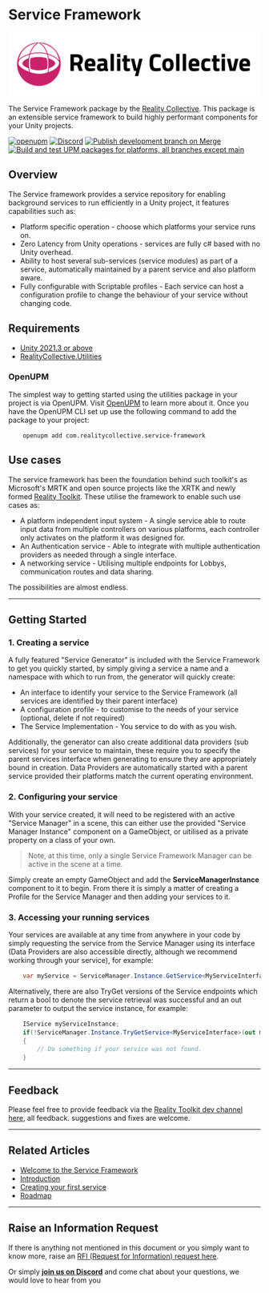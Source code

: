 # Service Framework

<picture>
  <source media="(prefers-color-scheme: dark)" srcset="https://raw.githubusercontent.com/realitycollective/realitycollective.logo/main/Branding/RealityCollective_HorizontalLogo_White.png">
  <img alt="Shows an illustrated sun in light color mode and a moon with stars in dark color mode." src="https://raw.githubusercontent.com/realitycollective/realitycollective.logo/main/Branding/RealityCollective_HorizontalLogo_Black.png">
</picture>

The Service Framework package by the [Reality Collective](https://www.realityCollective.io). This package is an extensible service framework to build highly performant components for your Unity projects.

[![openupm](https://img.shields.io/npm/v/com.realitycollective.service-framework?label=openupm&registry_uri=https://package.openupm.com)](https://openupm.com/packages/com.realitycollective.service-framework/)
[![Discord](https://img.shields.io/discord/597064584980987924.svg?label=&logo=discord&logoColor=ffffff&color=7389D8&labelColor=6A7EC2)](https://discord.gg/hF7TtRCFmB)
[![Publish development branch on Merge](https://github.com/realitycollective/com.realitycollective.service-framework/actions/workflows/development-publish.yml/badge.svg)](https://github.com/realitycollective/com.realitycollective.service-framework/actions/workflows/development-publish.yml)
[![Build and test UPM packages for platforms, all branches except main](https://github.com/realitycollective/com.realitycollective.service-framework/actions/workflows/development-buildandtestupmrelease.yml/badge.svg)](https://github.com/realitycollective/com.realitycollective.service-framework/actions/workflows/development-buildandtestupmrelease.yml)

## Overview

The Service framework provides a service repository for enabling background services to run efficiently in a Unity project, it features capabilities such as:

- Platform specific operation - choose which platforms your service runs on.
- Zero Latency from Unity operations - services are fully c# based with no Unity overhead.
- Ability to host several sub-services (service modules) as part of a service, automatically maintained by a parent service and also platform aware.
- Fully configurable with Scriptable profiles - Each service can host a configuration profile to change the behaviour of your service without changing code.

## Requirements

- [Unity 2021.3 or above](https://unity.com/)
- [RealityCollective.Utilities](https://github.com/realitycollective/com.realitycollective.utilities)

### OpenUPM

The simplest way to getting started using the utilities package in your project is via OpenUPM. Visit [OpenUPM](https://openupm.com/docs/) to learn more about it. Once you have the OpenUPM CLI set up use the following command to add the package to your project:

```text
    openupm add com.realitycollective.service-framework
```

## Use cases

The service framework has been the foundation behind such toolkit's as Microsoft's MRTK and open source projects like the XRTK and newly formed [Reality Toolkit](https://www.realitytoolkit.io/).  These utilise the framework to enable such use cases as:

- A platform independent input system - A single service able to route input data from multiple controllers on various platforms, each controller only activates on the platform it was designed for.
- An Authentication service - Able to integrate with multiple authentication providers as needed through a single interface.
- A networking service - Utilising multiple endpoints for Lobbys, communication routes and data sharing.

The possibilities are almost endless.

---

## Getting Started

### 1. Creating a service

A fully featured "Service Generator" is included with the Service Framework to get you quickly started, by simply giving a service a name and a namespace with which to run from, the generator will quickly create:

- An interface to identify your service to the Service Framework (all services are identified by their parent interface)
- A configuration profile - to customise to the needs of your service (optional, delete if not required)
- The Service Implementation - You service to do with as you wish.

Additionally, the generator can also create additional data providers (sub services) for your service to maintain, these require you to specify the parent services interface when generating to ensure they are appropriately bound in creation.  Data Providers are automatically started with a parent service provided their platforms match the current operating environment.

### 2. Configuring your service

With your service created, it will need to be registered with an active "Service Manager" in a scene, this can either use the provided "Service Manager Instance" component on a GameObject, or uitilised as a private property on a class of your own.

> Note, at this time, only a single Service Framework Manager can be active in the scene at a time.

Simply create an empty GameObject and add the **ServiceManagerInstance** component to it to begin.  From there it is simply a matter of creating a Profile for the Service Manager and then adding your services to it.

### 3. Accessing your running services

Your services are available at any time from anywhere in your code by simply requesting the service from the Service Manager using its interface (Data Providers are also accessible directly, although we recommend working through your service), for example:

```csharp
    var myService = ServiceManager.Instance.GetService<MyServiceInterface>();
```

Alternatively, there are also TryGet versions of the Service endpoints which return a bool to denote the service retrieval was successful and an out parameter to output the service instance, for example:

```csharp
    IService myServiceInstance;
    if(!ServiceManager.Instance.TryGetService<MyServiceInterface>(out myServiceInstance))
    {
        // Do something if your service was not found.
    }
```

---

## Feedback

Please feel free to provide feedback via the [Reality Toolkit dev channel here](https://github.com/realitycollective/com.realitycollective.service-framework/issues), all feedback. suggestions and fixes are welcome.

---

## Related Articles

- [Welcome to the Service Framework](https://service-framework.realitycollective.io/docs/get-started)
- [Introduction](https://service-framework.realitycollective.io/docs/basics/introduction)
- [Creating your first service](https://service-framework.realitycollective.io/docs/basics/getting_started)
- [Roadmap](https://service-framework.realitycollective.io/docs/basics/roadmap)

---

## Raise an Information Request

If there is anything not mentioned in this document or you simply want to know more, raise an [RFI (Request for Information) request here](https://github.com/realitycollective/com.realitycollective.service-framework/issues/new?assignees=&labels=question&template=request_for_information.md).

Or simply [**join us on Discord**](https://discord.gg/YjHAQD2XT8) and come chat about your questions, we would love to hear from you